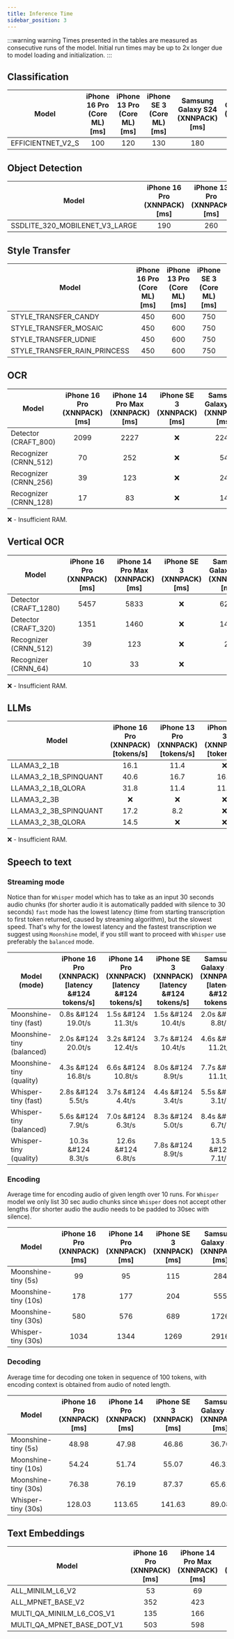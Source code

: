 ```yaml
---
title: Inference Time
sidebar_position: 3
---
```


:::warning warning
Times presented in the tables are measured as consecutive runs of the model. Initial run times may be up to 2x longer due to model loading and initialization.
:::

## Classification

| Model             | iPhone 16 Pro (Core ML) [ms] | iPhone 13 Pro (Core ML) [ms] | iPhone SE 3 (Core ML) [ms] | Samsung Galaxy S24 (XNNPACK) [ms] | OnePlus 12 (XNNPACK) [ms] |
| ----------------- | :--------------------------: | :--------------------------: | :------------------------: | :-------------------------------: | :-----------------------: |
| EFFICIENTNET_V2_S |             100              |             120              |            130             |                180                |            170            |

## Object Detection

| Model                          | iPhone 16 Pro (XNNPACK) [ms] | iPhone 13 Pro (XNNPACK) [ms] | iPhone SE 3 (XNNPACK) [ms] | Samsung Galaxy S24 (XNNPACK) [ms] | OnePlus 12 (XNNPACK) [ms] |
| ------------------------------ | :--------------------------: | :--------------------------: | :------------------------: | :-------------------------------: | :-----------------------: |
| SSDLITE_320_MOBILENET_V3_LARGE |             190              |             260              |            280             |                100                |            90             |

## Style Transfer

| Model                        | iPhone 16 Pro (Core ML) [ms] | iPhone 13 Pro (Core ML) [ms] | iPhone SE 3 (Core ML) [ms] | Samsung Galaxy S24 (XNNPACK) [ms] | OnePlus 12 (XNNPACK) [ms] |
| ---------------------------- | :--------------------------: | :--------------------------: | :------------------------: | :-------------------------------: | :-----------------------: |
| STYLE_TRANSFER_CANDY         |             450              |             600              |            750             |               1650                |           1800            |
| STYLE_TRANSFER_MOSAIC        |             450              |             600              |            750             |               1650                |           1800            |
| STYLE_TRANSFER_UDNIE         |             450              |             600              |            750             |               1650                |           1800            |
| STYLE_TRANSFER_RAIN_PRINCESS |             450              |             600              |            750             |               1650                |           1800            |

## OCR

| Model                 | iPhone 16 Pro (XNNPACK) [ms] | iPhone 14 Pro Max (XNNPACK) [ms] | iPhone SE 3 (XNNPACK) [ms] | Samsung Galaxy S24 (XNNPACK) [ms] | Samsung Galaxy S21 (XNNPACK) [ms] |
| --------------------- | :--------------------------: | :------------------------------: | :------------------------: | :-------------------------------: | :-------------------------------: |
| Detector (CRAFT_800)  |             2099             |               2227               |             ❌             |               2245                |               7108                |
| Recognizer (CRNN_512) |              70              |               252                |             ❌             |                54                 |                151                |
| Recognizer (CRNN_256) |              39              |               123                |             ❌             |                24                 |                78                 |
| Recognizer (CRNN_128) |              17              |                83                |             ❌             |                14                 |                39                 |

❌ - Insufficient RAM.

## Vertical OCR

| Model                 | iPhone 16 Pro (XNNPACK) [ms] | iPhone 14 Pro Max (XNNPACK) [ms] | iPhone SE 3 (XNNPACK) [ms] | Samsung Galaxy S24 (XNNPACK) [ms] | Samsung Galaxy S21 (XNNPACK) [ms] |
| --------------------- | :--------------------------: | :------------------------------: | :------------------------: | :-------------------------------: | :-------------------------------: |
| Detector (CRAFT_1280) |             5457             |               5833               |             ❌             |               6296                |               14053               |
| Detector (CRAFT_320)  |             1351             |               1460               |             ❌             |               1485                |               3101                |
| Recognizer (CRNN_512) |              39              |               123                |             ❌             |                24                 |                78                 |
| Recognizer (CRNN_64)  |              10              |                33                |             ❌             |                 7                 |                18                 |

❌ - Insufficient RAM.

## LLMs

| Model                 | iPhone 16 Pro (XNNPACK) [tokens/s] | iPhone 13 Pro (XNNPACK) [tokens/s] | iPhone SE 3 (XNNPACK) [tokens/s] | Samsung Galaxy S24 (XNNPACK) [tokens/s] | OnePlus 12 (XNNPACK) [tokens/s] |
| --------------------- | :--------------------------------: | :--------------------------------: | :------------------------------: | :-------------------------------------: | :-----------------------------: |
| LLAMA3_2_1B           |                16.1                |                11.4                |                ❌                |                  15.6                   |              19.3               |
| LLAMA3_2_1B_SPINQUANT |                40.6                |                16.7                |               16.5               |                  40.3                   |              48.2               |
| LLAMA3_2_1B_QLORA     |                31.8                |                11.4                |               11.2               |                  37.3                   |              44.4               |
| LLAMA3_2_3B           |                 ❌                 |                 ❌                 |                ❌                |                   ❌                    |               7.1               |
| LLAMA3_2_3B_SPINQUANT |                17.2                |                8.2                 |                ❌                |                  16.2                   |              19.4               |
| LLAMA3_2_3B_QLORA     |                14.5                |                 ❌                 |                ❌                |                  14.8                   |              18.1               |

❌ - Insufficient RAM.

## Speech to text

### Streaming mode

Notice than for `Whisper` model which has to take as an input 30 seconds audio chunks (for shorter audio it is automatically padded with silence to 30 seconds) `fast` mode has the lowest latency (time from starting transcription to first token returned, caused by streaming algorithm), but the slowest speed. That's why for the lowest latency and the fastest transcription we suggest using `Moonshine` model, if you still want to proceed with `Whisper` use preferably the `balanced` mode.

| Model (mode)              | iPhone 16 Pro (XNNPACK) [latency &#124 tokens/s] | iPhone 14 Pro (XNNPACK) [latency &#124 tokens/s] | iPhone SE 3 (XNNPACK) [latency &#124 tokens/s] | Samsung Galaxy S24 (XNNPACK) [latency &#124 tokens/s] | OnePlus 12 (XNNPACK) [latency &#124 tokens/s] |
| ------------------------- | :----------------------------------------------: | :----------------------------------------------: | :--------------------------------------------: | :---------------------------------------------------: | :-------------------------------------------: |
| Moonshine-tiny (fast)     |                0.8s &#124 19.0t/s                |                1.5s &#124 11.3t/s                |               1.5s &#124 10.4t/s               |                   2.0s &#124 8.8t/s                   |              1.6s &#124 12.5t/s               |
| Moonshine-tiny (balanced) |                2.0s &#124 20.0t/s                |                3.2s &#124 12.4t/s                |               3.7s &#124 10.4t/s               |                  4.6s &#124 11.2t/s                   |              3.4s &#124 14.6t/s               |
| Moonshine-tiny (quality)  |                4.3s &#124 16.8t/s                |                6.6s &#124 10.8t/s                |               8.0s &#124 8.9t/s                |                  7.7s &#124 11.1t/s                   |              6.8s &#124 13.1t/s               |
| Whisper-tiny (fast)       |                2.8s &#124 5.5t/s                 |                3.7s &#124 4.4t/s                 |               4.4s &#124 3.4t/s                |                   5.5s &#124 3.1t/s                   |               5.3s &#124 3.8t/s               |
| Whisper-tiny (balanced)   |                5.6s &#124 7.9t/s                 |                7.0s &#124 6.3t/s                 |               8.3s &#124 5.0t/s                |                   8.4s &#124 6.7t/s                   |               7.7s &#124 7.2t/s               |
| Whisper-tiny (quality)    |                10.3s &#124 8.3t/s                |                12.6s &#124 6.8t/s                |               7.8s &#124 8.9t/s                |                  13.5s &#124 7.1t/s                   |              12.9s &#124 7.5t/s               |

### Encoding

Average time for encoding audio of given length over 10 runs. For `Whisper` model we only list 30 sec audio chunks since `Whisper` does not accept other lengths (for shorter audio the audio needs to be padded to 30sec with silence).

| Model                | iPhone 16 Pro (XNNPACK) [ms] | iPhone 14 Pro (XNNPACK) [ms] | iPhone SE 3 (XNNPACK) [ms] | Samsung Galaxy S24 (XNNPACK) [ms] | OnePlus 12 (XNNPACK) [ms] |
| -------------------- | :--------------------------: | :--------------------------: | :------------------------: | :-------------------------------: | :-----------------------: |
| Moonshine-tiny (5s)  |              99              |              95              |            115             |                284                |            277            |
| Moonshine-tiny (10s) |             178              |             177              |            204             |                555                |            528            |
| Moonshine-tiny (30s) |             580              |             576              |            689             |               1726                |           1617            |
| Whisper-tiny (30s)   |             1034             |             1344             |            1269            |               2916                |           2143            |

### Decoding

Average time for decoding one token in sequence of 100 tokens, with encoding context is obtained from audio of noted length.

| Model                | iPhone 16 Pro (XNNPACK) [ms] | iPhone 14 Pro (XNNPACK) [ms] | iPhone SE 3 (XNNPACK) [ms] | Samsung Galaxy S24 (XNNPACK) [ms] | OnePlus 12 (XNNPACK) [ms] |
| -------------------- | :--------------------------: | :--------------------------: | :------------------------: | :-------------------------------: | :-----------------------: |
| Moonshine-tiny (5s)  |            48.98             |            47.98             |           46.86            |               36.70               |           29.03           |
| Moonshine-tiny (10s) |            54.24             |            51.74             |           55.07            |               46.31               |           32.41           |
| Moonshine-tiny (30s) |            76.38             |            76.19             |           87.37            |               65.61               |           45.04           |
| Whisper-tiny (30s)   |            128.03            |            113.65            |           141.63           |               89.08               |           84.49           |

## Text Embeddings

| Model                      | iPhone 16 Pro (XNNPACK) [ms] | iPhone 14 Pro Max (XNNPACK) [ms] | iPhone SE 3 (XNNPACK) [ms] | Samsung Galaxy S24 (XNNPACK) | OnePlus 12 (XNNPACK) [ms] |
| -------------------------- | :--------------------------: | :------------------------------: | :------------------------: | :--------------------------: | :-----------------------: |
| ALL_MINILM_L6_V2           |              53              |                69                |             78             |              60              |            65             |
| ALL_MPNET_BASE_V2          |             352              |               423                |            478             |             521              |            527            |
| MULTI_QA_MINILM_L6_COS_V1  |             135              |               166                |            180             |             158              |            165            |
| MULTI_QA_MPNET_BASE_DOT_V1 |             503              |               598                |            680             |             694              |            743            |
